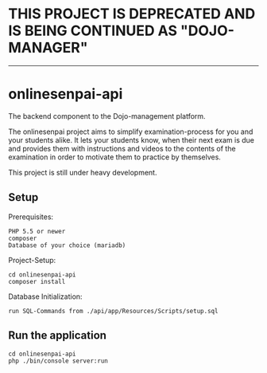 # THIS PROJECT IS DEPRECATED AND IS BEING CONTINUED AS "DOJO-MANAGER"

 * * *
 
# onlinesenpai-api
The backend component to the Dojo-management platform.

The onlinesenpai project aims to simplify examination-process for you and your students alike.
It lets your students know, when their next exam is due and provides them with instructions and videos to the contents of the examination in order to motivate them to practice by themselves.

This project is still under heavy development.

## Setup
Prerequisites:

    PHP 5.5 or newer
    composer
    Database of your choice (mariadb)

Project-Setup:

    cd onlinesenpai-api
    composer install

Database Initialization:

    run SQL-Commands from ./api/app/Resources/Scripts/setup.sql

## Run the application
    cd onlinesenpai-api
    php ./bin/console server:run
